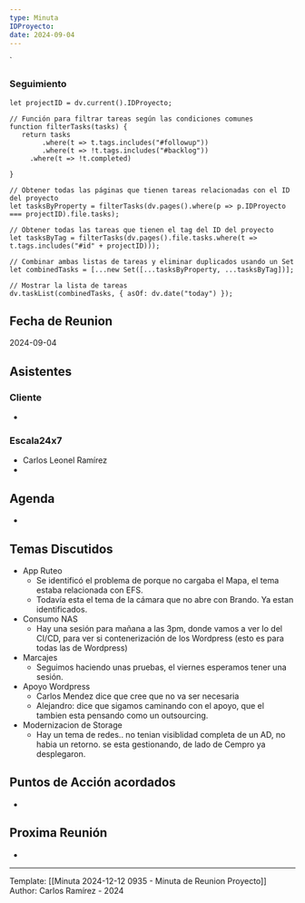 ```yaml
---
type: Minuta
IDProyecto: 
date: 2024-09-04
---
```

`

### Seguimiento

```dataviewjs
let projectID = dv.current().IDProyecto;

// Función para filtrar tareas según las condiciones comunes
function filterTasks(tasks) {
   return tasks
        .where(t => t.tags.includes("#followup"))
        .where(t => !t.tags.includes("#backlog"))
     .where(t => !t.completed)
        
}

// Obtener todas las páginas que tienen tareas relacionadas con el ID del proyecto
let tasksByProperty = filterTasks(dv.pages().where(p => p.IDProyecto === projectID).file.tasks);

// Obtener todas las tareas que tienen el tag del ID del proyecto
let tasksByTag = filterTasks(dv.pages().file.tasks.where(t => t.tags.includes("#id" + projectID)));

// Combinar ambas listas de tareas y eliminar duplicados usando un Set
let combinedTasks = [...new Set([...tasksByProperty, ...tasksByTag])];

// Mostrar la lista de tareas
dv.taskList(combinedTasks, { asOf: dv.date("today") });
 ```
## Fecha de Reunion
2024-09-04

## Asistentes

### Cliente
* 
### Escala24x7
- Carlos Leonel Ramírez
-  

## Agenda
* 
## Temas Discutidos
*  App Ruteo
	* Se identificó el problema de porque no cargaba el Mapa, el tema estaba relacionada con EFS.
	* Todavía esta el tema de la cámara que no abre con Brando. Ya estan identificados.
* Consumo NAS 
	* Hay una sesión para mañana a las 3pm, donde vamos a ver lo del CI/CD, para ver si contenerización de los Wordpress (esto es para todas las de Wordpress)
* Marcajes 
	* Seguimos haciendo unas pruebas, el viernes esperamos tener una sesión.
* Apoyo Wordpress
	* Carlos Mendez dice que cree que no va ser necesaria
	* Alejandro: dice que sigamos caminando con el apoyo, que el tambien esta pensando como un outsourcing.
* Modernizacion de Storage
	* Hay un tema de redes.. no tenian visiblidad completa de un AD, no habia un retorno. se esta gestionando, de lado de Cempro ya desplegaron. 

## Puntos de Acción acordados
- 

## Proxima Reunión
*   

---
Template: [[Minuta 2024-12-12 0935 - Minuta de Reunion Proyecto]]
Author: Carlos Ramírez - 2024
